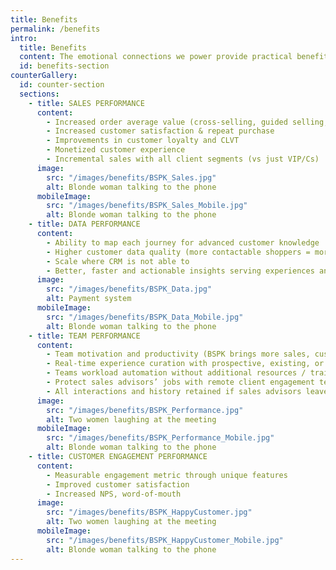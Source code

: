 ```yaml
---
title: Benefits
permalink: /benefits
intro:
  title: Benefits
  content: The emotional connections we power provide practical benefits, and deliver predictable business results
  id: benefits-section
counterGallery:
  id: counter-section
  sections:
    - title: SALES PERFORMANCE
      content: 
        - Increased order average value (cross-selling, guided selling, and up selling)
        - Increased customer satisfaction & repeat purchase
        - Improvements in customer loyalty and CLVT
        - Monetized customer experience
        - Incremental sales with all client segments (vs just VIP/Cs)
      image:
        src: "/images/benefits/BSPK_Sales.jpg"
        alt: Blonde woman talking to the phone
      mobileImage:
        src: "/images/benefits/BSPK_Sales_Mobile.jpg"
        alt: Blonde woman talking to the phone
    - title: DATA PERFORMANCE
      content: 
        - Ability to map each journey for advanced customer knowledge
        - Higher customer data quality (more contactable shoppers = more selling opportunities)
        - Scale where CRM is not able to
        - Better, faster and actionable insights serving experiences and informing new product development
      image:
        src: "/images/benefits/BSPK_Data.jpg"
        alt: Payment system
      mobileImage:
        src: "/images/benefits/BSPK_Data_Mobile.jpg"
        alt: Blonde woman talking to the phone
    - title: TEAM PERFORMANCE
      content: 
        - Team motivation and productivity (BSPK brings more sales, customers, and fun!)
        - Real-time experience curation with prospective, existing, or lapsed customers
        - Teams workload automation without additional resources / training
        - Protect sales advisors’ jobs with remote client engagement technology (i.e COVID-19 store closures)
        - All interactions and history retained if sales advisors leave
      image:
        src: "/images/benefits/BSPK_Performance.jpg"
        alt: Two women laughing at the meeting
      mobileImage:
        src: "/images/benefits/BSPK_Performance_Mobile.jpg"
        alt: Blonde woman talking to the phone
    - title: CUSTOMER ENGAGEMENT PERFORMANCE
      content: 
        - Measurable engagement metric through unique features
        - Improved customer satisfaction
        - Increased NPS, word-of-mouth
      image:
        src: "/images/benefits/BSPK_HappyCustomer.jpg"
        alt: Two women laughing at the meeting
      mobileImage:
        src: "/images/benefits/BSPK_HappyCustomer_Mobile.jpg"
        alt: Blonde woman talking to the phone
---
```


<Internal-Intro/>
<Internal-CounterGallery page="benefits" :list="true"/>
<Newsletter/>

